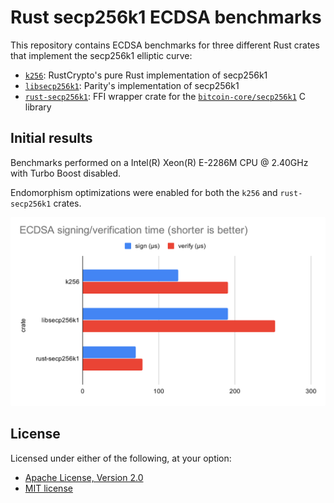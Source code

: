 # Rust secp256k1 ECDSA benchmarks

This repository contains ECDSA benchmarks for three different Rust crates that
implement the secp256k1 elliptic curve:

- [`k256`]: RustCrypto's pure Rust implementation of secp256k1
- [`libsecp256k1`]: Parity's implementation of secp256k1
- [`rust-secp256k1`]: FFI wrapper crate for the [`bitcoin-core/secp256k1`]
  C library

[`k256`]: https://github.com/RustCrypto/elliptic-curves/tree/master/k256
[`libsecp256k1`]: https://github.com/paritytech/libsecp256k1
[`rust-secp256k1`]: https://github.com/rust-bitcoin/rust-secp256k1
[`bitcoin-core/secp256k1`]: https://github.com/bitcoin-core/secp256k1

## Initial results

Benchmarks performed on a Intel(R) Xeon(R) E-2286M  CPU @ 2.40GHz with
Turbo Boost disabled.

Endomorphism optimizations were enabled for both the `k256` and
`rust-secp256k1` crates.

![bencmark results](https://raw.githubusercontent.com/tarcieri/rust-secp256k1-ecdsa-bench/main/img/rust-secp256k1-ecdsa.png)

## License

Licensed under either of the following, at your option:

- [Apache License, Version 2.0](http://www.apache.org/licenses/LICENSE-2.0)
- [MIT license](http://opensource.org/licenses/MIT)

